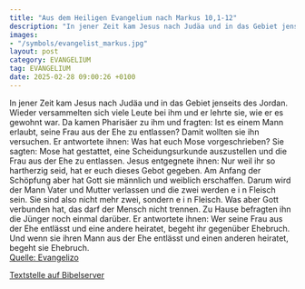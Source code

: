 ```yaml
---
title: "Aus dem Heiligen Evangelium nach Markus 10,1-12"
description: "In jener Zeit kam Jesus nach Judäa und in das Gebiet jenseits des Jordan. Wieder versammelten sich viele Leute bei ihm und er lehrte sie, wie er es gewohnt war. Da kamen Pharisäer zu ihm und fragten: Ist es einem Mann erlaubt, seine Frau aus der Ehe zu entlassen? Damit wollten si...."
images:
- "/symbols/evangelist_markus.jpg"
layout: post
category: EVANGELIUM
tag: EVANGELIUM
date: 2025-02-28 09:00:26 +0100
---
```

In jener Zeit kam Jesus nach Judäa und in das Gebiet jenseits des Jordan. Wieder versammelten sich viele Leute bei ihm und er lehrte sie, wie er es gewohnt war.
Da kamen Pharisäer zu ihm und fragten: Ist es einem Mann erlaubt, seine Frau aus der Ehe zu entlassen? Damit wollten sie ihn versuchen.<!--more-->
Er antwortete ihnen: Was hat euch Mose vorgeschrieben?
Sie sagten: Mose hat gestattet, eine Scheidungsurkunde auszustellen und die Frau aus der Ehe zu entlassen.
Jesus entgegnete ihnen: Nur weil ihr so hartherzig seid, hat er euch dieses Gebot gegeben.
Am Anfang der Schöpfung aber hat Gott sie männlich und weiblich erschaffen.
Darum wird der Mann Vater und Mutter verlassen
und die zwei werden e i n Fleisch sein. Sie sind also nicht mehr zwei, sondern e i n Fleisch.
Was aber Gott verbunden hat, das darf der Mensch nicht trennen.
Zu Hause befragten ihn die Jünger noch einmal darüber.
Er antwortete ihnen: Wer seine Frau aus der Ehe entlässt und eine andere heiratet, begeht ihr gegenüber Ehebruch.
Und wenn sie ihren Mann aus der Ehe entlässt und einen anderen heiratet, begeht sie Ehebruch.<br>
[Quelle: Evangelizo](https://evangeliumtagfuertag.org/DE/gospel)

[Textstelle auf Bibelserver](https://www.bibleserver.com/EU/Markus10,1-12)
